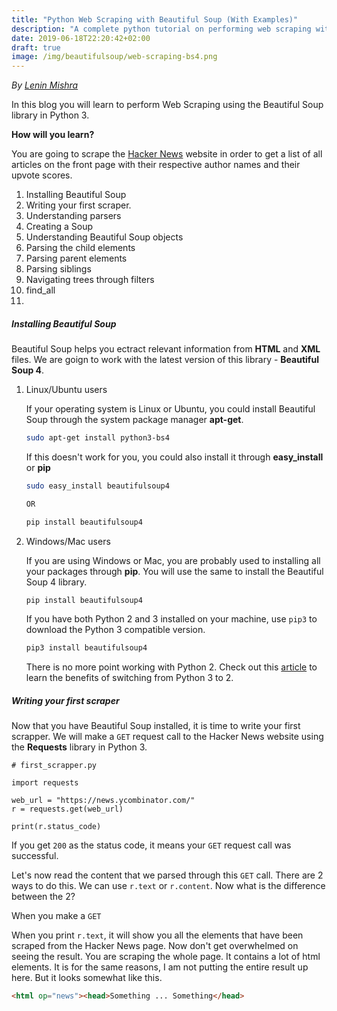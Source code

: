 ```yaml
---
title: "Python Web Scraping with Beautiful Soup (With Examples)"
description: "A complete python tutorial on performing web scraping with the Beautifulsoup library."
date: 2019-06-18T22:20:42+02:00
draft: true
image: /img/beautifulsoup/web-scraping-bs4.png
---
```

<div class="sharethis-inline-follow-buttons"></div>

*By [Lenin Mishra](https://www.pylenin.com/authors/#lenin-mishra)*

In this blog you will learn to perform Web Scraping using the Beautiful Soup library in Python 3.

**How will you learn?**

You are going to scrape the [Hacker News](https://news.ycombinator.com/) website in order to get a list of all articles on the front page with their respective author names and their upvote scores.

1) Installing Beautiful Soup
2) Writing your first scraper.
2) Understanding parsers
3) Creating a Soup
4) Understanding Beautiful Soup objects
5) Parsing the child elements
6) Parsing parent elements
7) Parsing siblings
8) Navigating trees through filters
9) find_all
10) 

##### Installing Beautiful Soup

Beautiful Soup helps you ectract relevant information from **HTML** and **XML** files. We are goign to work with the latest version of this library - **Beautiful Soup 4**.

1. Linux/Ubuntu users

   If your operating system is Linux or Ubuntu, you could install Beautiful Soup through the system package manager **apt-get**.

   ```bash
   sudo apt-get install python3-bs4
   ```

   If this doesn't work for you, you could also install it through **easy_install** or **pip**

   ```bash
   sudo easy_install beautifulsoup4

   OR

   pip install beautifulsoup4
   ```

2. Windows/Mac users

   If you are using Windows or Mac, you are probably used to installing all your packages through **pip**. You will use the same to install the Beautiful Soup 4 library.

   ```bash
   pip install beautifulsoup4
   ```
   
   If you have both Python 2 and 3 installed on your machine, use `pip3` to download the Python 3 compatible version.
   
   ```bash
   pip3 install beautifulsoup4
   ```

   There is no more point working with Python 2. Check out this [article](https://www.pylenin.com/blogs/10-benefits-of-switching-to-python-3/) to learn the benefits of switching from Python 3 to 2.


##### Writing your first scraper

Now that you have Beautiful Soup installed, it is time to write your first scrapper. We will make a `GET` request call to the Hacker News website using the **Requests** library in Python 3.

```python3
# first_scrapper.py

import requests

web_url = "https://news.ycombinator.com/"
r = requests.get(web_url)

print(r.status_code)
```

If you get `200` as the status code, it means your `GET` request call was successful. 

Let's now read the content that we parsed through this `GET` call. There are 2 ways to do this. We can use `r.text` or `r.content`. Now what is the difference between the 2? 

When you make a `GET`

When you print `r.text`, it will show you all the elements that have been scraped from the Hacker News page. Now don't get overwhelmed on seeing the result. You are scraping the whole page. It contains a lot of html elements. It is for the same reasons, I am not putting the entire result up here. But it looks somewhat like this.

```html
<html op="news"><head>Something ... Something</head>
```




